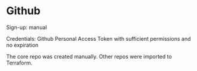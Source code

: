 # Github

Sign-up: manual

Credentials: Github Personal Access Token with sufficient permissions and no expiration 

The core repo was created manually. Other repos were imported to Terraform.
